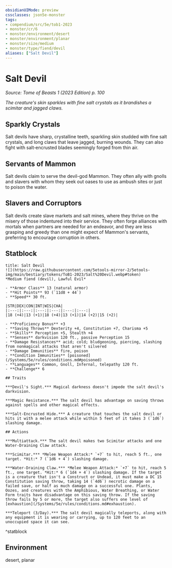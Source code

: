 ```yaml
---
obsidianUIMode: preview
cssclasses: json5e-monster
tags:
- compendium/src/5e/tob1-2023
- monster/cr/6
- monster/environment/desert
- monster/environment/planar
- monster/size/medium
- monster/type/fiend/devil
aliases: ["Salt Devil"]
---
```

# Salt Devil
*Source: Tome of Beasts 1 (2023 Edition) p. 100*  

*The creature's skin sparkles with fine salt crystals as it brandishes a scimitar and jagged claws.*

## Sparkly Crystals

Salt devils have sharp, crystalline teeth, sparkling skin studded with fine salt crystals, and long claws that leave jagged, burning wounds. They can also fight with salt‑encrusted blades seemingly forged from thin air.

## Servants of Mammon

Salt devils claim to serve the devil-god Mammon. They often ally with gnolls and slavers with whom they seek out oases to use as ambush sites or just to poison the water.

## Slavers and Corruptors

Salt devils create slave markets and salt mines, where they thrive on the misery of those indentured into their service. They often forge alliances with mortals when partners are needed for an endeavor, and they are less grasping and greedy than one might expect of Mammon's servants, preferring to encourage corruption in others.

## Statblock

```ad-statblock
title: Salt Devil
![](https://raw.githubusercontent.com/5etools-mirror-2/5etools-img/main/bestiary/tokens/ToB1-2023/Salt%20Devil.webp#token)
*Medium fiend (devil), Lawful Evil*

- **Armor Class** 13 (natural armor)
- **Hit Points** 93 (`11d8 + 44`)
- **Speed** 30 ft.

|STR|DEX|CON|INT|WIS|CHA|
|:---:|:---:|:---:|:---:|:---:|:---:|
|18 (+4)|13 (+1)|18 (+4)|13 (+1)|14 (+2)|15 (+2)|

- **Proficiency Bonus** +3
- **Saving Throws** Dexterity +4, Constitution +7, Charisma +5
- **Skills** Perception +5, Stealth +4
- **Senses** darkvision 120 ft., passive Perception 15
- **Damage Resistances** acid; cold; bludgeoning, piercing, slashing from nonmagical attacks that aren't silvered
- **Damage Immunities** fire, poison
- **Condition Immunities** [poisoned](/Systems/5e/rules/conditions.md#poisoned)
- **Languages** Common, Gnoll, Infernal, telepathy 120 ft.
- **Challenge** 6

## Traits

***Devil's Sight.*** Magical darkness doesn't impede the salt devil's darkvision.

***Magic Resistance.*** The salt devil has advantage on saving throws against spells and other magical effects.

***Salt-Encrusted Hide.*** A creature that touches the salt devil or hits it with a melee attack while within 5 feet of it takes 3 (`1d6`) slashing damage.

## Actions

***Multiattack.*** The salt devil makes two Scimitar attacks and one Water-Draining Claw attack.

***Scimitar.*** *Melee Weapon Attack:* `+7` to hit, reach 5 ft., one target. *Hit:* 7 (`1d6 + 4`) slashing damage.

***Water-Draining Claw.*** *Melee Weapon Attack:* `+7` to hit, reach 5 ft., one target. *Hit:* 6 (`1d4 + 4`) slashing damage. If the target is a creature that isn't a Construct or Undead, it must make a DC 15 Constitution saving throw, taking 14 (`4d6`) necrotic damage on a failed save, or half as much damage on a successful one. Plants, Oozes, and creatures with the Amphibious, Water Breathing, or Water Form traits have disadvantage on this saving throw. If the saving throw fails by 5 or more, the target also suffers one level of [exhaustion](/Systems/5e/rules/conditions.md#exhaustion).

***Teleport (3/Day).*** The salt devil magically teleports, along with any equipment it is wearing or carrying, up to 120 feet to an unoccupied space it can see.
```
^statblock

## Environment

desert, planar